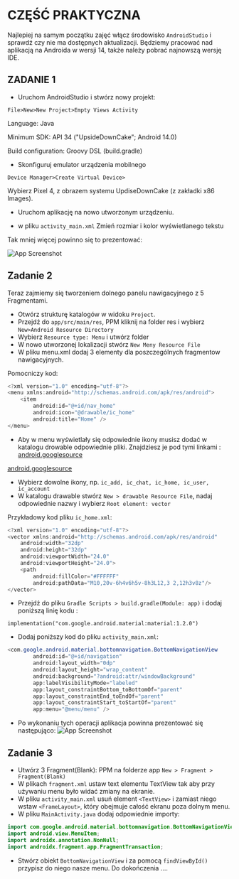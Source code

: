 
# CZĘŚĆ PRAKTYCZNA

Najlepiej na samym początku zajęć włącz środowisko `AndroidStudio` i sprawdź czy nie ma dostępnych aktualizacji. Będziemy pracować nad aplikacją na Androida w wersji 14, także należy pobrać najnowszą wersję IDE. 



## ZADANIE 1
- Uruchom AndroidStudio i stwórz nowy projekt:
```
File>New>New Project>Empty Views Activity
```
Language: Java

Minimum SDK: API 34 ("UpsideDownCake"; Android 14.0)

Build configuration: Groovy DSL (build.gradle)

- Skonfiguruj emulator urządzenia mobilnego
```
Device Manager>Create Virtual Device>
```
Wybierz Pixel 4, z obrazem systemu UpdiseDownCake (z zakładki x86 Images).

- Uruchom aplikację na nowo utworzonym urządzeniu.

- w pliku `activity_main.xml` Zmień rozmiar i kolor wyświetlanego tekstu

Tak mniej więcej powinno się to prezentować:

![App Screenshot](/JPWP_1.png)
## Zadanie 2

Teraz zajmiemy się tworzeniem dolnego panelu nawigacyjnego z 5 Fragmentami.

- Otwórz strukturę katalogów w widoku `Project`. 
- Przejdź do `app/src/main/res`, PPM kliknij na folder res  i wybierz `New>Android Resource Directory`
- Wybierz `Resource type: Menu` i utwórz folder 
- W nowo utworzonej lokalizacji stwórz `New Meny Resource File` 
- W pliku menu.xml dodaj 3 elementy dla poszczególnych fragmentow nawigacyjnych.

Pomocniczy kod:
```Java
<?xml version="1.0" encoding="utf-8"?>
<menu xmlns:android="http://schemas.android.com/apk/res/android">
    <item
        android:id="@+id/nav_home"
        android:icon="@drawable/ic_home"
        android:title="Home" />
</menu>
```
- Aby w menu wyświetlały się odpowiednie ikony musisz dodać w katalogu drowable odpowiednie pliki. Znajdziesz je pod tymi linkami :
[android.googlesource](https://android.googlesource.com/platform/packages/apps/TvSettings/+/8f47225/Settings/res/drawable)

[android.googlesource](https://android.googlesource.com/platform/packages/apps/Car/Settings/+/f96d9f0/res/drawable)

- Wybierz dowolne ikony, np. `ic_add, ic_chat, ic_home, ic_user, ic_account`
- W katalogu drawable stwórz `New > drawable Resource File`, nadaj odpowiednie nazwy i wybierz `Root element: vector`

Przykładowy kod pliku `ic_home.xml`:

```Java
<?xml version="1.0" encoding="utf-8"?>
<vector xmlns:android="http://schemas.android.com/apk/res/android"
    android:width="32dp"
    android:height="32dp"
    android:viewportWidth="24.0"
    android:viewportHeight="24.0">
    <path
        android:fillColor="#FFFFFF"
        android:pathData="M10,20v-6h4v6h5v-8h3L12,3 2,12h3v8z"/>
</vector>
```
- Przejdź do pliku  `Gradle Scripts > build.gradle(Module: app)` i dodaj poniższą linię kodu :

`implementation("com.google.android.material:material:1.2.0")`

- Dodaj poniższy kod do pliku `activity_main.xml`:

```Java
<com.google.android.material.bottomnavigation.BottomNavigationView
        android:id="@+id/navigation"
        android:layout_width="0dp"
        android:layout_height="wrap_content"
        android:background="?android:attr/windowBackground"
        app:labelVisibilityMode="labeled"
        app:layout_constraintBottom_toBottomOf="parent"
        app:layout_constraintEnd_toEndOf="parent"
        app:layout_constraintStart_toStartOf="parent"
        app:menu="@menu/menu" />
```
- Po wykonaniu tych operacji aplikacja powinna prezentować się następująco:
![App Screenshot](/JPWP_2.png)
## Zadanie 3
- Utwórz 3 Fragment(Blank): PPM na folderze app `New > Fragment > Fragment(Blank)` 
- W plikach `fragment.xml` ustaw text elementu TextView tak aby przy używaniu menu było widać zmiany na ekranie.
- W pliku `activity_main.xml` usuń element `<TextView>` i zamiast niego wstaw `<FrameLayout>`, który obejmuje całość ekranu poza dolnym menu.
- W pliku `MainActivity.java` dodaj odpowiednie importy:
```Java
import com.google.android.material.bottomnavigation.BottomNavigationView;
import android.view.MenuItem;
import androidx.annotation.NonNull;
import androidx.fragment.app.FragmentTransaction;
```
- Stwórz obiekt `BottomNavigationView` i za pomocą `findViewById()` przypisz do niego nasze menu. Do dokończenia ....
